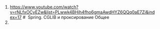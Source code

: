 1. https://www.youtube.com/watch?v=rNLfxOCyEZw&list=PLwwk4BHih4fho6gmaAwdHYZ6QQq0aE7Zi&index=17 #  Spring. CGLIB и проксирование Общее
2. 